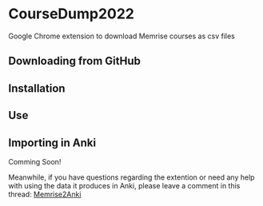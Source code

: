 # CourseDump2022
Google Chrome extension to download Memrise courses as csv files

## Downloading from GitHub

## Installation

## Use

## Importing in Anki

Comming Soon!

Meanwhile, if you have questions regarding the extention or need any help with using the data it produces in Anki, please leave a comment in this thread: [
Memrise2Anki](https://community.memrise.com/t/memrise2anki-replacement/77107)
